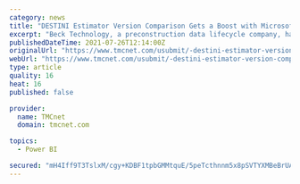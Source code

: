 ```yaml
---
category: news
title: "DESTINI Estimator Version Comparison Gets a Boost with Microsoft Power BI"
excerpt: "Beck Technology, a preconstruction data lifecycle company, has connected estimating data from DESTINI® Estimator, a construction estimating software, with Microsoft (News - Alert) Power BI, a data visualization platform."
publishedDateTime: 2021-07-26T12:14:00Z
originalUrl: "https://www.tmcnet.com/usubmit/-destini-estimator-version-comparison-gets-boost-with-microsoft-/2021/07/26/9416412.htm"
webUrl: "https://www.tmcnet.com/usubmit/-destini-estimator-version-comparison-gets-boost-with-microsoft-/2021/07/26/9416412.htm"
type: article
quality: 16
heat: 16
published: false

provider:
  name: TMCnet
  domain: tmcnet.com

topics:
  - Power BI

secured: "mH4Iff9T3TslxM/cgy+KDBF1tpbGMMtquE/5peTcthnnm5x8pSVTYXMBeBrUADhpe54KLNDW66+vlbg1Vt577kvLgoCFX1ZEJPybZmDfbYDjSIoXpgXwjMzrBEvYA6Ia78qeB1kim7qVhzRd2UFwElTNv1/8mn0v8J07QDcmzSQ5dsYBu9IPP4rD/yLXyO1p0xLTeLKDCl7rnZZUK5dRFXq63hbzrK8qJHYTCa83zsUsENry5b2FfpPc7Zn1WU/ZqxhLOUfeAY2b94+QdIUJ8p5YC0V+E3RsbUeKiAEB5oD4p25PZPOQvHEozx5vanSpCg8aDKVxnkQswbRuaTH377plV8YJU8O9mdyGykfefkE=;TaJAd02Foase2SNI7pBx1w=="
---
```


